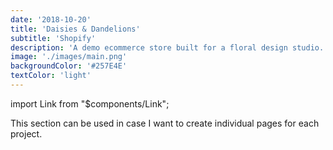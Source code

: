 ```yaml
---
date: '2018-10-20'
title: 'Daisies & Dandelions'
subtitle: 'Shopify'
description: 'A demo ecommerce store built for a floral design studio.'
image: './images/main.png'
backgroundColor: '#257E4E'
textColor: 'light'
---
```


import Link from "\$components/Link";

This section can be used in case I want to create individual pages for each project.
